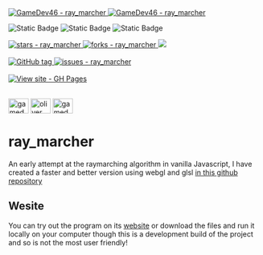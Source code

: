 <a href="https://github.com/GameDev46" title="Go to GitHub repo">
    <img src="https://img.shields.io/static/v1?label=GameDev46&message=Profile&color=Green&logo=github&style=for-the-badge&labelColor=1f1f22" alt="GameDev46 - ray_marcher">
    <img src="https://img.shields.io/badge/Version-1.3.2-green?style=for-the-badge&labelColor=1f1f22&color=Green" alt="GameDev46 - ray_marcher">
</a>


![Static Badge](https://img.shields.io/badge/-HTML5-1f1f22?style=for-the-badge&logo=HTML5)
![Static Badge](https://img.shields.io/badge/-CSS-1f1f22?style=for-the-badge&logo=CSS3&logoColor=6060ef)
![Static Badge](https://img.shields.io/badge/-JavaScript-1f1f22?style=for-the-badge&logo=JavaScript)
    
<a href="https://github.com/GameDev46/ray_marcher/stargazers">
    <img src="https://img.shields.io/github/stars/GameDev46/ray_marcher?style=for-the-badge&labelColor=1f1f22" alt="stars - ray_marcher">
</a>
<a href="https://github.com/GameDev46/ray_marcher/forks">
    <img src="https://img.shields.io/github/forks/GameDev46/ray_marcher?style=for-the-badge&labelColor=1f1f22" alt="forks - ray_marcher">
</a>
<a href="https://github.com/GameDev46/ray_marcher/issues">
    <img src="https://img.shields.io/github/issues/GameDev46/ray_marcher?style=for-the-badge&labelColor=1f1f22&color=blue"/>
 </a>

<br>
<br>

<a href="https://github.com/GameDev46/ray_marcher/releases/">
    <img src="https://img.shields.io/github/tag/GameDev46/ray_marcher?include_prereleases=&sort=semver&color=Green&style=for-the-badge&labelColor=1f1f22" alt="GitHub tag">
</a>

<a href="https://github.com/GameDev46/ray_marcher/issues">
    <img src="https://img.shields.io/github/issues/GameDev46/ray_marcher?style=for-the-badge&labelColor=1f1f22" alt="issues - ray_marcher">
</a>

<br>
<br>

<div align="left">
<a href="https://gamedev46.github.io/ray_marcher/">
    <img src="https://img.shields.io/badge/View_site-GH_Pages-2ea44f?style=for-the-badge&labelColor=1f1f22" alt="View site - GH Pages">
</a>
</div>

<br>

<p align="left">
<a href="https://twitter.com/gamedev46" target="blank"><img align="center" src="https://raw.githubusercontent.com/rahuldkjain/github-profile-readme-generator/master/src/images/icons/Social/twitter.svg" alt="gamedev46" height="30" width="40" /></a>
<a href="https://instagram.com/oliver_pearce47" target="blank"><img align="center" src="https://raw.githubusercontent.com/rahuldkjain/github-profile-readme-generator/master/src/images/icons/Social/instagram.svg" alt="oliver_pearce47" height="30" width="40" /></a>
<a href="https://www.youtube.com/c/gamedev46" target="blank"><img align="center" src="https://raw.githubusercontent.com/rahuldkjain/github-profile-readme-generator/master/src/images/icons/Social/youtube.svg" alt="gamedev46" height="30" width="40" /></a>
</p>

# ray_marcher

An early attempt at the raymarching algorithm in vanilla Javascript, I have created a faster and better version using webgl and glsl [in this github repository](https://github.com/GameDev46/fractal_raytracer)

## Wesite

You can try out the program on its [website](https://gamedev46.github.io/ray_marcher/) or download the files and run it locally on your computer though this is a development build of the project and so is not the most user friendly!
